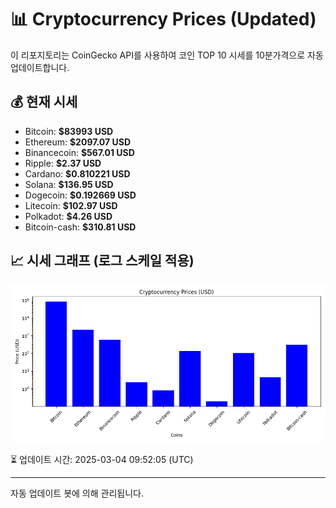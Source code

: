 
# 📊 Cryptocurrency Prices (Updated)

이 리포지토리는 CoinGecko API를 사용하여 코인 TOP 10 시세를 10분가격으로 자동 업데이트합니다.

## 💰 현재 시세
- Bitcoin: **$83993 USD**
- Ethereum: **$2097.07 USD**
- Binancecoin: **$567.01 USD**
- Ripple: **$2.37 USD**
- Cardano: **$0.810221 USD**
- Solana: **$136.95 USD**
- Dogecoin: **$0.192669 USD**
- Litecoin: **$102.97 USD**
- Polkadot: **$4.26 USD**
- Bitcoin-cash: **$310.81 USD**

## 📈 시세 그래프 (로그 스케일 적용)
![Crypto Prices](crypto_prices.png)

⏳ 업데이트 시간: 2025-03-04 09:52:05 (UTC)

---
자동 업데이트 봇에 의해 관리됩니다.
